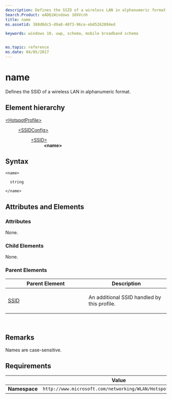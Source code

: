 ```yaml
---
description: Defines the SSID of a wireless LAN in alphanumeric format (in HotspotProfile/SSIDConfig).
Search.Product: eADQiWindows 10XVcnh
title: name
ms.assetid: 388d0dc5-d9a8-48f3-96ce-ebd5262894ed

keywords: windows 10, uwp, schema, mobile broadband schema


ms.topic: reference
ms.date: 04/05/2017
---
```


# name


Defines the SSID of a wireless LAN in alphanumeric format.

## Element hierarchy

<dl>
<dt><a href="element-hotspotprofile.md">&lt;HotspotProfile&gt;</a></dt>
<dd>
<dl>
<dt><a href="element-ssidconfig.md">&lt;SSIDConfig&gt;</a></dt>
<dd>
<dl>
<dt><a href="element-ssid.md">&lt;SSID&gt;</a></dt>
<dd><b>&lt;name&gt;</b></dd>
</dl>
</dd>
</dl>
</dd>
</dl>

## Syntax

``` syntax
<name>

  string

</name>
```

## Attributes and Elements


### Attributes

None.

### Child Elements

None.

### Parent Elements

<table>
<colgroup>
<col width="50%" />
<col width="50%" />
</colgroup>
<thead>
<tr class="header">
<th>Parent Element</th>
<th>Description</th>
</tr>
</thead>
<tbody>
<tr class="odd">
<td><a href="element-ssid.md">SSID</a> </td>
<td><p>An additional SSID handled by this profile.</p></td>
</tr>
</tbody>
</table>

 

## Remarks

Names are case-sensitive.

## Requirements

|          | Value        |
|----------|--------------|
| **Namespace** | `http://www.microsoft.com/networking/WLAN/HotspotProfile/v1` |

 

 



